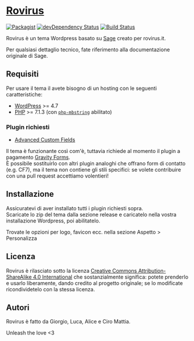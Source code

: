 # [Rovirus](https://www.rovirus.it/)
[![Packagist](https://img.shields.io/packagist/vpre/roots/sage.svg?style=flat-square)](https://packagist.org/packages/roots/sage)
[![devDependency Status](https://img.shields.io/david/dev/roots/sage.svg?style=flat-square)](https://david-dm.org/roots/sage#info=devDependencies)
[![Build Status](https://img.shields.io/travis/roots/sage.svg?style=flat-square)](https://travis-ci.org/roots/sage)

Rovirus è un tema Wordpress basato su [Sage](https://roots.io/sage) creato per rovirus.it.

Per qualsiasi dettaglio tecnico, fate riferimento alla documentazione originale di Sage.

## Requisiti

Per usare il tema il avete bisogno di un hosting con le seguenti caratteristiche:

* [WordPress](https://wordpress.org/) >= 4.7
* [PHP](https://secure.php.net/manual/en/install.php) >= 7.1.3 (con [`php-mbstring`](https://secure.php.net/manual/en/book.mbstring.php) abilitato)

### Plugin richiesti

* [Advanced Custom Fields](https://wordpress.org/plugins/advanced-custom-fields/)

Il tema è funzionante così com'è, tuttavia richiede al momento il plugin a pagamento [Gravity Forms](https://www.gravityforms.com/).  
È possibile sostituirlo con altri plugin analoghi che offrano form di contatto (e.g. CF7), ma il tema non contiene gli stili specifici: se volete
contribuire con una pull request accettiamo volentieri!

## Installazione

Assicuratevi di aver installato tutti i plugin richiesti sopra.  
Scaricate lo zip del tema dalla sezione release e caricatelo nella vostra installazione Wordpress, poi abilitatelo.

Trovate le opzioni per logo, favicon ecc. nella sezione Aspetto > Personalizza

## Licenza

Rovirus è rilasciato sotto la licenza [Creative Commons Attribution-ShareAlike 4.0 International](https://creativecommons.org/licenses/by-sa/4.0/)
che sostanzialmente significa: potete prenderlo e usarlo liberamente, dando credito al progetto originale; se lo modificate ricondividetelo con la
stessa licenza.

## Autori

Rovirus è fatto da Giorgio, Luca, Alice e Ciro Mattia.

Unleash the love <3
